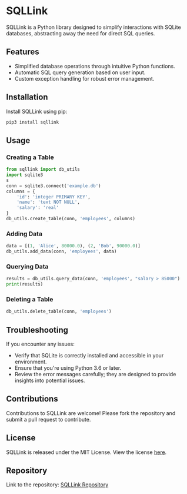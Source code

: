 # SQLLink

SQLLink is a Python library designed to simplify interactions with SQLite databases, abstracting away the need for direct SQL queries.

## Features

- Simplified database operations through intuitive Python functions.
- Automatic SQL query generation based on user input.
- Custom exception handling for robust error management.

## Installation

Install SQLLink using pip:

```bash
pip3 install sqllink
```

## Usage

### Creating a Table

```python
from sqllink import db_utils
import sqlite3
s
conn = sqlite3.connect('example.db')
columns = {
    'id': 'integer PRIMARY KEY',
    'name': 'text NOT NULL',
    'salary': 'real'
}
db_utils.create_table(conn, 'employees', columns)
```

### Adding Data

```python
data = [(1, 'Alice', 80000.0), (2, 'Bob', 90000.0)]
db_utils.add_data(conn, 'employees', data)
```

### Querying Data

```python
results = db_utils.query_data(conn, 'employees', "salary > 85000")
print(results)
```

### Deleting a Table

```python
db_utils.delete_table(conn, 'employees')
```

## Troubleshooting

If you encounter any issues:
- Verify that SQLite is correctly installed and accessible in your environment.
- Ensure that you're using Python 3.6 or later.
- Review the error messages carefully; they are designed to provide insights into potential issues.

## Contributions

Contributions to SQLLink are welcome! Please fork the repository and submit a pull request to contribute.

## License

SQLLink is released under the MIT License. View the license [here](https://github.com/TRC-Loop/SQLLink/blob/main/LICENSE).

## Repository

Link to the repository: [SQLLink Repository](https://github.com/TRC-Loop/SQLLink)
